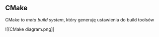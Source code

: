 ## CMake
CMake to *meta build system*, który generuję ustawienia do build toolsów

![[CMake diagram.png]]